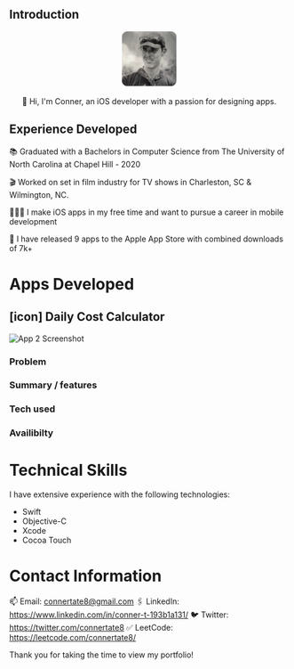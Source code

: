 ## Introduction

<p align="center">
  <img src="profile_picture.png" width="100" height="100">
</p>
<p align="center">
👋 Hi, I'm Conner, an iOS developer with a passion for designing apps. 
</p>

## Experience Developed
📚 Graduated with a Bachelors in Computer Science from The University of North Carolina at Chapel Hill - 2020

🎬 Worked on set in film industry for TV shows in Charleston, SC & Wilmington, NC.

👨🏻‍💻 I make iOS apps in my free time and want to pursue a career in mobile development

📱 I have released 9 apps to the Apple App Store with combined downloads of 7k+


# Apps Developed

## [icon] Daily Cost Calculator 

![App 2 Screenshot](app_2_screenshot.png)

### Problem

### Summary / features

### Tech used

### Availibilty

# Technical Skills

I have extensive experience with the following technologies:
- Swift
- Objective-C
- Xcode
- Cocoa Touch

# Contact Information
  
📫 Email: connertate8@gmail.com
🖇️ LinkedIn: https://www.linkedin.com/in/conner-t-193b1a131/
🐦 Twitter: https://twitter.com/connertate8
✅ LeetCode: https://leetcode.com/connertate8/

Thank you for taking the time to view my portfolio!
